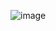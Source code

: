 ![image](https://user-images.githubusercontent.com/78503550/232284808-51c2a091-b989-4488-b2b9-38bdfda27e0d.png)
